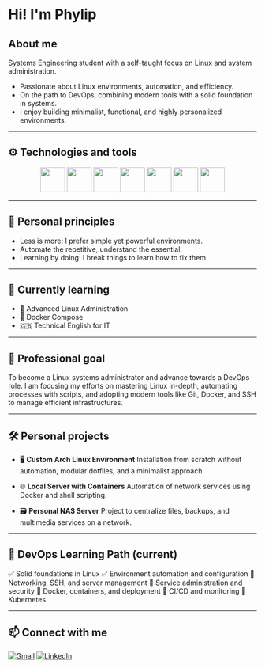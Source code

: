 # Hi! I'm Phylip

## About me
Systems Engineering student with a self-taught focus on Linux and system administration.
- Passionate about Linux environments, automation, and efficiency.
- On the path to DevOps, combining modern tools with a solid foundation in systems.
- I enjoy building minimalist, functional, and highly personalized environments.

---

## ⚙️ Technologies and tools
<p align="center">
  <img src="https://cdn.jsdelivr.net/gh/devicons/devicon/icons/linux/linux-original.svg" height="50"/>
  <img src="https://cdn.jsdelivr.net/gh/devicons/devicon/icons/bash/bash-original.svg" height="50"/>

  <img src="https://cdn.jsdelivr.net/gh/devicons/devicon/icons/neovim/neovim-original.svg" height="50"/>
  <img src="https://cdn.jsdelivr.net/gh/devicons/devicon/icons/vscode/vscode-original.svg" height="50"/>

  <img src="https://cdn.jsdelivr.net/gh/devicons/devicon/icons/git/git-original.svg" height="50"/>

  <img src="https://cdn.jsdelivr.net/gh/devicons/devicon/icons/python/python-original.svg" height="50"/>

  <img src="https://cdn.jsdelivr.net/gh/devicons/devicon/icons/docker/docker-original.svg" height="50"/>
</p>

---

## 📌 Personal principles

- Less is more: I prefer simple yet powerful environments.
- Automate the repetitive, understand the essential.
- Learning by doing: I break things to learn how to fix them.

---

## 📘 Currently learning

- 🐧 Advanced Linux Administration
- 🐳 Docker Compose
- 🇬🇧 Technical English for IT

---

## 🎯 Professional goal

To become a Linux systems administrator and advance towards a DevOps role.
I am focusing my efforts on mastering Linux in-depth, automating processes with scripts, and adopting modern tools like Git, Docker, and SSH to manage efficient infrastructures.

---

## 🛠️ Personal projects

- 🖥️ **Custom Arch Linux Environment**
  Installation from scratch without automation, modular dotfiles, and a minimalist approach.

- 🌐 **Local Server with Containers**
  Automation of network services using Docker and shell scripting.

- 🗃️ **Personal NAS Server**
  Project to centralize files, backups, and multimedia services on a network.

---

## 📍 DevOps Learning Path (current)
✅ Solid foundations in Linux
✅ Environment automation and configuration
🔹 Networking, SSH, and server management
🔹 Service administration and security
🔹 Docker, containers, and deployment
🔹 CI/CD and monitoring
🔹 Kubernetes

---

## 📫 Connect with me
[![Gmail](https://img.shields.io/badge/Gmail-D14836?style=flat&logo=gmail&logoColor=white)](mailto:felipe28769@gmail.com)
[![LinkedIn](https://img.shields.io/badge/LinkedIn-blue?style=flat&logo=linkedin)](https://www.linkedin.com/in/juan-rendon-dev)
